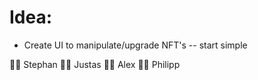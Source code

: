 # Idea:


- Create UI to manipulate/upgrade NFT's
-- start simple

🙋‍♂️ Stephan
🙋‍♂️ Justas
🙋‍♂️ Alex
🙋‍♂️ Philipp